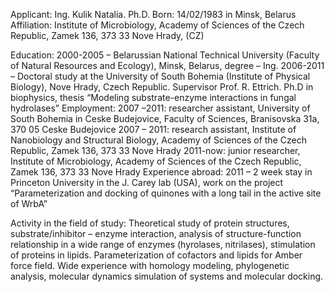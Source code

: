 ﻿Applicant: Ing. Kulik Natalia. Ph.D.
Born: 14/02/1983 in Minsk, Belarus
Affiliation: Institute of Microbiology, Academy of Sciences of the Czech Republic, Zamek 136, 373 33 Nove Hrady, (CZ)


Education:
2000-2005 – Belarussian National Technical University (Faculty of Natural Resources and Ecology), Minsk, Belarus, degree – Ing.
2006-2011 – Doctoral study at the University of South Bohemia (Institute of Physical Biology), Nove Hrady, Czech Republic. Supervisor Prof. R. Ettrich. Ph.D in biophysics, thesis “Modeling substrate-enzyme interactions in fungal hydrolases”
Employment:
2007 –2011: researcher assistant, University of South Bohemia in Ceske Budejovice, Faculty of Sciences, Branisovska 31a, 370 05 Ceske Budejovice
2007 – 2011: research assistant, Institute of Nanobiology and Structural Biology, Academy of Sciences of the Czech Republic, Zamek 136, 373 33 Nove Hrady
2011-now: junior researcher, Institute of Microbiology, Academy of Sciences of the Czech Republic, Zamek 136, 373 33 Nove Hrady
Experience abroad:
2011 – 2 week stay in Princeton University in the J. Carey lab (USA), work on the project “Parameterization and docking of quinones with a long tail in the active site of WrbA”

Activity in the field of study:
Theoretical study of protein structures, substrate/inhibitor – enzyme interaction, analysis of structure-function relationship in a wide range of enzymes (hyrolases, nitrilases), stimulation of proteins in lipids. Parameterization of cofactors and lipids for Amber force field. Wide experience with homology modeling, phylogenetic analysis, molecular dynamics simulation of systems and molecular docking.







